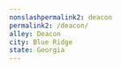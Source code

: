 ```yaml
---
﻿nonslashpermalink2: deacon
permalink2: /deacon/
alley: Deacon
city: Blue Ridge
state: Georgia
---
```

